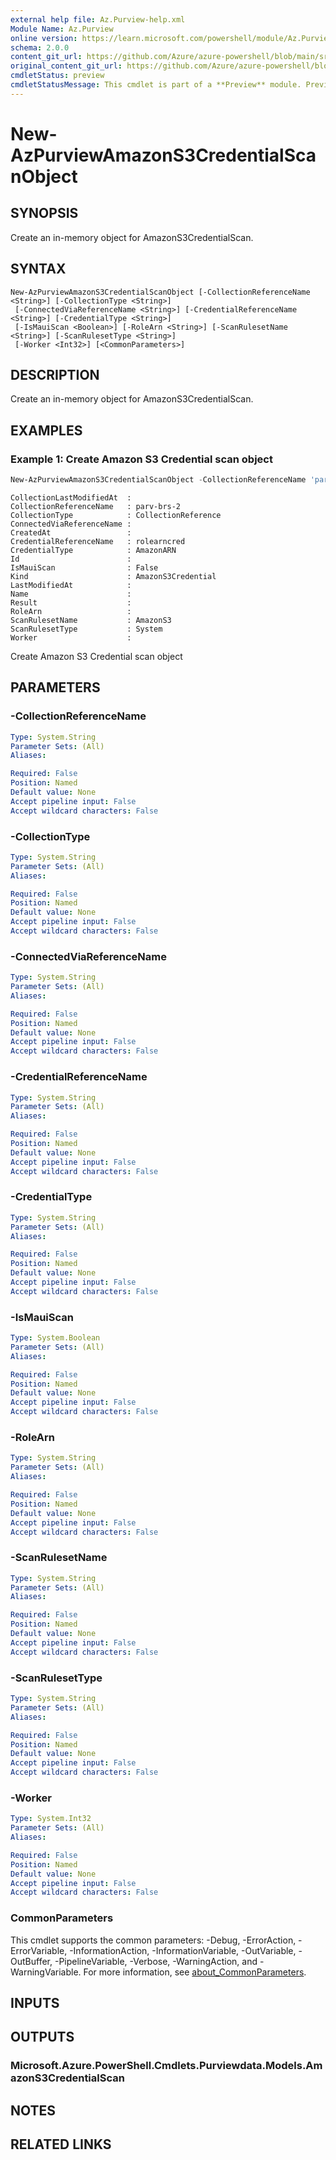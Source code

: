 ```yaml
---
external help file: Az.Purview-help.xml
Module Name: Az.Purview
online version: https://learn.microsoft.com/powershell/module/Az.Purview/new-azpurviewamazons3credentialscanobject
schema: 2.0.0
content_git_url: https://github.com/Azure/azure-powershell/blob/main/src/Purview/Purview/help/New-AzPurviewAmazonS3CredentialScanObject.md
original_content_git_url: https://github.com/Azure/azure-powershell/blob/main/src/Purview/Purview/help/New-AzPurviewAmazonS3CredentialScanObject.md
cmdletStatus: preview
cmdletStatusMessage: This cmdlet is part of a **Preview** module. Preview versions aren't recommended for use in production environments. For more information, see https://aka.ms/azps-refstatus.
---
```


# New-AzPurviewAmazonS3CredentialScanObject

## SYNOPSIS
Create an in-memory object for AmazonS3CredentialScan.

## SYNTAX

```
New-AzPurviewAmazonS3CredentialScanObject [-CollectionReferenceName <String>] [-CollectionType <String>]
 [-ConnectedViaReferenceName <String>] [-CredentialReferenceName <String>] [-CredentialType <String>]
 [-IsMauiScan <Boolean>] [-RoleArn <String>] [-ScanRulesetName <String>] [-ScanRulesetType <String>]
 [-Worker <Int32>] [<CommonParameters>]
```

## DESCRIPTION
Create an in-memory object for AmazonS3CredentialScan.

## EXAMPLES

### Example 1: Create Amazon S3 Credential scan object
```powershell
New-AzPurviewAmazonS3CredentialScanObject -CollectionReferenceName 'parv-brs-2' -CollectionType 'CollectionReference' -CredentialReferenceName 'rolearncred' -CredentialType 'AmazonARN' -ScanRulesetName 'AmazonS3' -ScanRulesetType 'System' -IsMauiScan $false
```

```output
CollectionLastModifiedAt  :
CollectionReferenceName   : parv-brs-2
CollectionType            : CollectionReference
ConnectedViaReferenceName :
CreatedAt                 :
CredentialReferenceName   : rolearncred
CredentialType            : AmazonARN
Id                        :
IsMauiScan                : False
Kind                      : AmazonS3Credential
LastModifiedAt            :
Name                      :
Result                    :
RoleArn                   :
ScanRulesetName           : AmazonS3
ScanRulesetType           : System
Worker                    :
```

Create Amazon S3 Credential scan object

## PARAMETERS

### -CollectionReferenceName

```yaml
Type: System.String
Parameter Sets: (All)
Aliases:

Required: False
Position: Named
Default value: None
Accept pipeline input: False
Accept wildcard characters: False
```

### -CollectionType

```yaml
Type: System.String
Parameter Sets: (All)
Aliases:

Required: False
Position: Named
Default value: None
Accept pipeline input: False
Accept wildcard characters: False
```

### -ConnectedViaReferenceName

```yaml
Type: System.String
Parameter Sets: (All)
Aliases:

Required: False
Position: Named
Default value: None
Accept pipeline input: False
Accept wildcard characters: False
```

### -CredentialReferenceName

```yaml
Type: System.String
Parameter Sets: (All)
Aliases:

Required: False
Position: Named
Default value: None
Accept pipeline input: False
Accept wildcard characters: False
```

### -CredentialType

```yaml
Type: System.String
Parameter Sets: (All)
Aliases:

Required: False
Position: Named
Default value: None
Accept pipeline input: False
Accept wildcard characters: False
```

### -IsMauiScan

```yaml
Type: System.Boolean
Parameter Sets: (All)
Aliases:

Required: False
Position: Named
Default value: None
Accept pipeline input: False
Accept wildcard characters: False
```

### -RoleArn

```yaml
Type: System.String
Parameter Sets: (All)
Aliases:

Required: False
Position: Named
Default value: None
Accept pipeline input: False
Accept wildcard characters: False
```

### -ScanRulesetName

```yaml
Type: System.String
Parameter Sets: (All)
Aliases:

Required: False
Position: Named
Default value: None
Accept pipeline input: False
Accept wildcard characters: False
```

### -ScanRulesetType

```yaml
Type: System.String
Parameter Sets: (All)
Aliases:

Required: False
Position: Named
Default value: None
Accept pipeline input: False
Accept wildcard characters: False
```

### -Worker

```yaml
Type: System.Int32
Parameter Sets: (All)
Aliases:

Required: False
Position: Named
Default value: None
Accept pipeline input: False
Accept wildcard characters: False
```

### CommonParameters
This cmdlet supports the common parameters: -Debug, -ErrorAction, -ErrorVariable, -InformationAction, -InformationVariable, -OutVariable, -OutBuffer, -PipelineVariable, -Verbose, -WarningAction, and -WarningVariable. For more information, see [about_CommonParameters](http://go.microsoft.com/fwlink/?LinkID=113216).

## INPUTS

## OUTPUTS

### Microsoft.Azure.PowerShell.Cmdlets.Purviewdata.Models.AmazonS3CredentialScan

## NOTES

## RELATED LINKS
